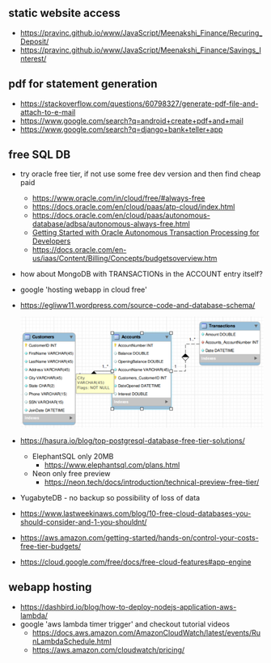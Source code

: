 static website access
---------------------
* https://pravinc.github.io/www/JavaScript/Meenakshi_Finance/Recuring_Deposit/
* https://pravinc.github.io/www/JavaScript/Meenakshi_Finance/Savings_Interest/

pdf for statement generation
----------------------------
* https://stackoverflow.com/questions/60798327/generate-pdf-file-and-attach-to-e-mail
* https://www.google.com/search?q=android+create+pdf+and+mail
* https://www.google.com/search?q=django+bank+teller+app

free SQL DB
-----------
* try oracle free tier, if not use some free dev version and then find cheap paid
  * https://www.oracle.com/in/cloud/free/#always-free
  * https://docs.oracle.com/en/cloud/paas/atp-cloud/index.html
  * https://docs.oracle.com/en/cloud/paas/autonomous-database/adbsa/autonomous-always-free.html
  * [Getting Started with Oracle Autonomous Transaction Processing for Developers](https://www.youtube.com/watch?v=ZOLVsK_lXa4)
  * https://docs.oracle.com/en-us/iaas/Content/Billing/Concepts/budgetsoverview.htm
* how about MongoDB with TRANSACTIONs in the ACCOUNT entry itself?
* google 'hosting webapp in cloud free'
* https://egliww11.wordpress.com/source-code-and-database-schema/

  ![](bankmanagement-schema-example.webp)

* https://hasura.io/blog/top-postgresql-database-free-tier-solutions/
  * ElephantSQL only 20MB
    * https://www.elephantsql.com/plans.html
  * Neon only free preview
    * https://neon.tech/docs/introduction/technical-preview-free-tier/
* YugabyteDB - no backup so possibility of loss of data
* https://www.lastweekinaws.com/blog/10-free-cloud-databases-you-should-consider-and-1-you-shouldnt/
* https://aws.amazon.com/getting-started/hands-on/control-your-costs-free-tier-budgets/
* https://cloud.google.com/free/docs/free-cloud-features#app-engine

webapp hosting
--------------
* https://dashbird.io/blog/how-to-deploy-nodejs-application-aws-lambda/
* google 'aws lambda timer trigger' and checkout tutorial videos
  * https://docs.aws.amazon.com/AmazonCloudWatch/latest/events/RunLambdaSchedule.html
  * https://aws.amazon.com/cloudwatch/pricing/
